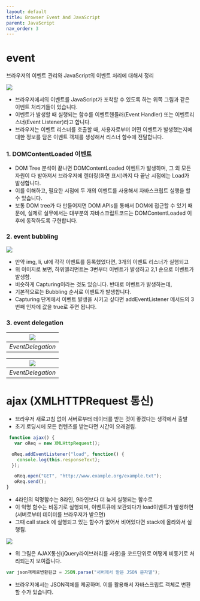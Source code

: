 ```yaml
---
layout: default
title: Browser Event And JavaScript
parent: JavaScript
nav_order: 3
---
```



# event

브라우저의 이벤트 관리와 JavaScript의 이벤트 처리에 대해서 정리



![](/images/javascript/browser-events-01.jpg)


 * 브라우저에서의 이벤트를 JavaScript가 포착할 수 있도록 하는 위쪽 그림과 같은 이벤트 처리기들이 있습니다.
 * 이벤트가 발생할 때 실행되는 함수를 이벤트핸들러(Event Handler) 또는 이벤트리스너(Event Listener)라고 합니다.
 * 브라우저는 이벤트 리스너를 호출할 때, 사용자로부터 어떤 이벤트가 발생했는지에 대한 정보를 담은 이벤트 객체를 생성해서 리스너 함수에 전달합니다.

### 1. DOMContentLoaded 이벤트

 * DOM Tree 분석이 끝나면 DOMContentLoaded 이벤트가 발생하며, 그 외 모든 자원이 다 받아져서 브라우저에 렌더링(화면 표시)까지 다 끝난 시점에는 Load가 발생합니다.
 * 이를 이해하고, 필요한 시점에 두 개의 이벤트를 사용해서 자바스크립트 실행을 할 수 있습니다.
 * 보통 DOM tree가 다 만들어지면 DOM APIs를 통해서 DOM에 접근할 수 있기 때문에, 실제로 실무에서는 대부분의 자바스크립트코드는 DOMContentLoaded 이후에 동작하도록 구현합니다.


### 2. event bubbling

![](/images/javascript/Event_Bubbling.png)

 * 만약 img, li, ul에 각각 이벤트를 등록했었다면, 3개의 이벤트 리스너가 실행되고
 * 위 이미지로 보면, 하위엘리먼트는 3번부터 이벤트가 발생하고 2,1 순으로 이벤트가 발생함.
 * 비슷하게 Capturing이라는 것도 있습니다. 반대로 이벤트가 발생하는데,
 * 기본적으로는 Bubbling 순서로 이벤트가 발생합니다.
 * Capturing 단계에서 이벤트 발생을 시키고 싶다면 addEventListener 메서드의 3번째 인자에 값을 true로 주면 됩니다.


### 3. event delegation
|![](/images/javascript/EventDelegation-1.png)|
|:--:|
|*EventDelegation*|

|![](/images/javascript/EventDelegation-2.png)|
|:--:|
|*EventDelegation*|



# ajax (XMLHTTPRequest 통신)

 * 브라우저 새로고침 없이 서버로부터 데이터를 받는 것이 좋겠다는 생각에서 출발
 * 초기 로딩시에 모든 컨텐츠를 받는다면 시간이 오래걸림.

```javascript
 function ajax() {
   var oReq = new XMLHttpRequest();

  oReq.addEventListener("load", function() {
    console.log(this.responseText);
  });

   oReq.open("GET", "http://www.example.org/example.txt");
   oReq.send();
}
```

 * 4라인의 익명함수는 8라인, 9라인보다 더 늦게 실행되는 함수로
 * 이 익명 함수는 비동기로 실행되며, 이벤트큐에 보관되다가 load이벤트가 발생하면(서버로부터 데이터를 브라우저가 받으면)
 * 그때 call stack 에 실행되고 있는 함수가 없어서 비어있다면 stack에 올라와서 실행됨.


![](/images/javascript/ajax-flow.png)
 * 위 그림은 AJAX통신(jQuery라이브러리를 사용)을 코드단위로 어떻게 비동기로 처리되는지 보여줍니다.

```javascript
var json객체로변환된값 = JSON.parse("서버에서 받은 JSON 문자열");
```
 * 브라우저에서는 JSON객체를 제공하며. 이를 활용해서 자바스크립트 객체로 변환할 수가 있습니다.
